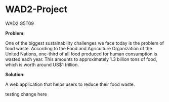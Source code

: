 # WAD2-Project
WAD2 G5T09

**Problem:**

One of the biggest sustainability challenges we face today is the problem of food waste. According to the Food and Agriculture Organization of the United Nations, one-third of all food produced for human consumption is wasted each year. This amounts to approximately 1.3 billion tons of food, which is worth around US\$1 trillion.

**Solution:**

A web application that helps users to reduce their food waste.

testing
change here 
